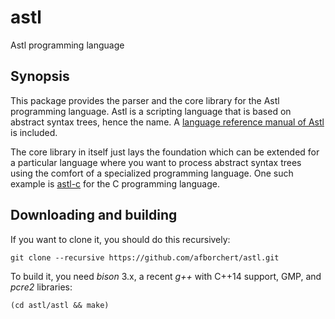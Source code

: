 # astl
Astl programming language

## Synopsis

This package provides the parser and the core library for the
Astl programming language. Astl is a scripting language that
is based on abstract syntax trees, hence the name. A
[language reference manual of Astl](../master/refman/astl-refman.pdf)
is included.

The core library in itself just lays the foundation which
can be extended for a particular language where you want to
process abstract syntax trees using the comfort of a specialized
programming language. One such example is
[astl-c](https://github.com/afborchert/astl-c) for the C
programming language.

## Downloading and building

If you want to clone it, you should do this recursively:

```
git clone --recursive https://github.com/afborchert/astl.git
```

To build it, you need _bison_ 3.x, a recent _g++_ with
C++14 support, GMP, and _pcre2_ libraries:

```
(cd astl/astl && make)
```
